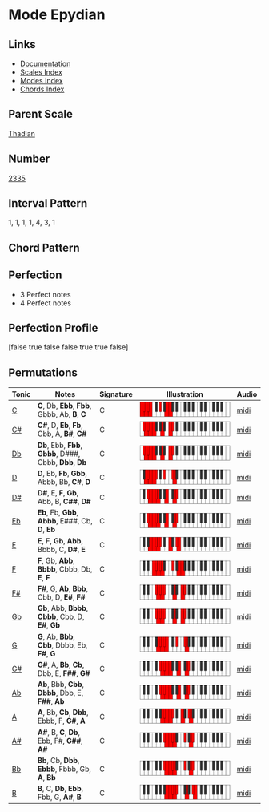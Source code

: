 # Mode Epydian

## Links

- [Documentation](README.md)
- [Scales Index](Scales.md)
- [Modes Index](Modes.md)
- [Chords Index](Chords.md)

## Parent Scale

[Thadian](ScaleThadian.md)

## Number

[2335](https://ianring.com/musictheory/scales/2335)

## Interval Pattern

1, 1, 1, 1, 4, 3, 1

## Chord Pattern



## Perfection

- 3 Perfect notes
- 4 Perfect notes

## Perfection Profile

[false true false false true true false]

## Permutations

| Tonic | Notes | Signature | Illustration | Audio |
|-------|-------|-----------|--------------|-------|
| [C](ModeCNaturalEpydian.md) | **C**, Db, **Ebb**, **Fbb**, Gbbb, Ab, **B**, **C** | C | ![CNaturalEpydian](ModeCNaturalEpydian.png) | [midi](https://github.com/edipermadi/music/blob/main/docs/ModeCNaturalEpydian.mid?raw=true) |
| [C#](ModeCSharpEpydian.md) | **C#**, D, **Eb**, **Fb**, Gbb, A, **B#**, **C#** | C | ![CSharpEpydian](ModeCSharpEpydian.png) | [midi](https://github.com/edipermadi/music/blob/main/docs/ModeCSharpEpydian.mid?raw=true) |
| [Db](ModeDFlatEpydian.md) | **Db**, Ebb, **Fbb**, **Gbbb**, D###, Cbbb, **Dbb**, **Db** | C | ![DFlatEpydian](ModeDFlatEpydian.png) | [midi](https://github.com/edipermadi/music/blob/main/docs/ModeDFlatEpydian.mid?raw=true) |
| [D](ModeDNaturalEpydian.md) | **D**, Eb, **Fb**, **Gbb**, Abbb, Bb, **C#**, **D** | C | ![DNaturalEpydian](ModeDNaturalEpydian.png) | [midi](https://github.com/edipermadi/music/blob/main/docs/ModeDNaturalEpydian.mid?raw=true) |
| [D#](ModeDSharpEpydian.md) | **D#**, E, **F**, **Gb**, Abb, B, **C##**, **D#** | C | ![DSharpEpydian](ModeDSharpEpydian.png) | [midi](https://github.com/edipermadi/music/blob/main/docs/ModeDSharpEpydian.mid?raw=true) |
| [Eb](ModeEFlatEpydian.md) | **Eb**, Fb, **Gbb**, **Abbb**, E###, Cb, **D**, **Eb** | C | ![EFlatEpydian](ModeEFlatEpydian.png) | [midi](https://github.com/edipermadi/music/blob/main/docs/ModeEFlatEpydian.mid?raw=true) |
| [E](ModeENaturalEpydian.md) | **E**, F, **Gb**, **Abb**, Bbbb, C, **D#**, **E** | C | ![ENaturalEpydian](ModeENaturalEpydian.png) | [midi](https://github.com/edipermadi/music/blob/main/docs/ModeENaturalEpydian.mid?raw=true) |
| [F](ModeFNaturalEpydian.md) | **F**, Gb, **Abb**, **Bbbb**, Cbbb, Db, **E**, **F** | C | ![FNaturalEpydian](ModeFNaturalEpydian.png) | [midi](https://github.com/edipermadi/music/blob/main/docs/ModeFNaturalEpydian.mid?raw=true) |
| [F#](ModeFSharpEpydian.md) | **F#**, G, **Ab**, **Bbb**, Cbb, D, **E#**, **F#** | C | ![FSharpEpydian](ModeFSharpEpydian.png) | [midi](https://github.com/edipermadi/music/blob/main/docs/ModeFSharpEpydian.mid?raw=true) |
| [Gb](ModeGFlatEpydian.md) | **Gb**, Abb, **Bbbb**, **Cbbb**, Cbb, D, **E#**, **Gb** | C | ![GFlatEpydian](ModeGFlatEpydian.png) | [midi](https://github.com/edipermadi/music/blob/main/docs/ModeGFlatEpydian.mid?raw=true) |
| [G](ModeGNaturalEpydian.md) | **G**, Ab, **Bbb**, **Cbb**, Dbbb, Eb, **F#**, **G** | C | ![GNaturalEpydian](ModeGNaturalEpydian.png) | [midi](https://github.com/edipermadi/music/blob/main/docs/ModeGNaturalEpydian.mid?raw=true) |
| [G#](ModeGSharpEpydian.md) | **G#**, A, **Bb**, **Cb**, Dbb, E, **F##**, **G#** | C | ![GSharpEpydian](ModeGSharpEpydian.png) | [midi](https://github.com/edipermadi/music/blob/main/docs/ModeGSharpEpydian.mid?raw=true) |
| [Ab](ModeAFlatEpydian.md) | **Ab**, Bbb, **Cbb**, **Dbbb**, Dbb, E, **F##**, **Ab** | C | ![AFlatEpydian](ModeAFlatEpydian.png) | [midi](https://github.com/edipermadi/music/blob/main/docs/ModeAFlatEpydian.mid?raw=true) |
| [A](ModeANaturalEpydian.md) | **A**, Bb, **Cb**, **Dbb**, Ebbb, F, **G#**, **A** | C | ![ANaturalEpydian](ModeANaturalEpydian.png) | [midi](https://github.com/edipermadi/music/blob/main/docs/ModeANaturalEpydian.mid?raw=true) |
| [A#](ModeASharpEpydian.md) | **A#**, B, **C**, **Db**, Ebb, F#, **G##**, **A#** | C | ![ASharpEpydian](ModeASharpEpydian.png) | [midi](https://github.com/edipermadi/music/blob/main/docs/ModeASharpEpydian.mid?raw=true) |
| [Bb](ModeBFlatEpydian.md) | **Bb**, Cb, **Dbb**, **Ebbb**, Fbbb, Gb, **A**, **Bb** | C | ![BFlatEpydian](ModeBFlatEpydian.png) | [midi](https://github.com/edipermadi/music/blob/main/docs/ModeBFlatEpydian.mid?raw=true) |
| [B](ModeBNaturalEpydian.md) | **B**, C, **Db**, **Ebb**, Fbb, G, **A#**, **B** | C | ![BNaturalEpydian](ModeBNaturalEpydian.png) | [midi](https://github.com/edipermadi/music/blob/main/docs/ModeBNaturalEpydian.mid?raw=true) |
